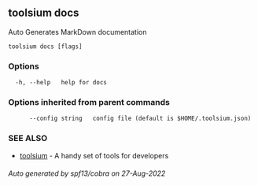 ## toolsium docs

Auto Generates MarkDown documentation

```
toolsium docs [flags]
```

### Options

```
  -h, --help   help for docs
```

### Options inherited from parent commands

```
      --config string   config file (default is $HOME/.toolsium.json)
```

### SEE ALSO

* [toolsium](toolsium.md)	 - A handy set of tools for developers

###### Auto generated by spf13/cobra on 27-Aug-2022
